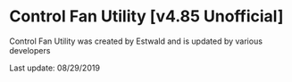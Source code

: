 # Control Fan Utility [v4.85 Unofficial]

Control Fan Utility was created by Estwald and is updated by various developers

Last update: 08/29/2019
